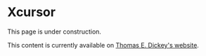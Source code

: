 # Xcursor

This page is under construction.

This content is currently available on [Thomas E. Dickey's website](https://invisible-island.net/xterm/xcursor/xcursor.html).
